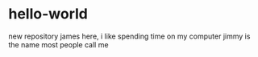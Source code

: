 # hello-world
new repository
james  here, i like spending time on my computer
jimmy is the name most people call me
